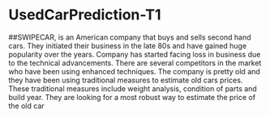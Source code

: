 # UsedCarPrediction-T1
##SWIPECAR, is an American company that buys and sells second hand cars.
They initiated their business in the late 80s and have gained huge popularity over the years.
Company has started facing loss in business due to the technical advancements.
There are several competitors in the market who have been using enhanced techniques.
The company is pretty old and they have been using traditional measures to estimate old cars prices.
These traditional measures include weight analysis, condition of parts and build year.
They are looking for a most robust way to estimate the price of the old car
